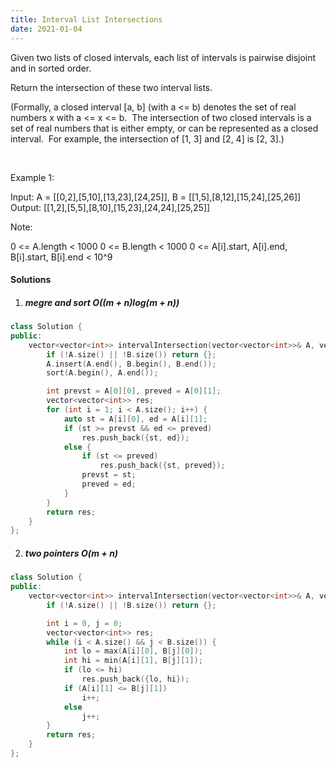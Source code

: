 ```yaml
---
title: Interval List Intersections
date: 2021-01-04
---
```

Given two lists of closed intervals, each list of intervals is pairwise disjoint and in sorted order.

Return the intersection of these two interval lists.

(Formally, a closed interval [a, b] (with a <= b) denotes the set of real numbers x with a <= x <= b.  The intersection of two closed intervals is a set of real numbers that is either empty, or can be represented as a closed interval.  For example, the intersection of [1, 3] and [2, 4] is [2, 3].)

 

Example 1:



Input: A = [[0,2],[5,10],[13,23],[24,25]], B = [[1,5],[8,12],[15,24],[25,26]]
Output: [[1,2],[5,5],[8,10],[15,23],[24,24],[25,25]]
 

Note:

0 <= A.length < 1000
0 <= B.length < 1000
0 <= A[i].start, A[i].end, B[i].start, B[i].end < 10^9

#### Solutions

1. ##### megre and sort O((m + n)log(m + n))

```cpp
class Solution {
public:
    vector<vector<int>> intervalIntersection(vector<vector<int>>& A, vector<vector<int>>& B) {
        if (!A.size() || !B.size()) return {};
        A.insert(A.end(), B.begin(), B.end());
        sort(A.begin(), A.end());

        int prevst = A[0][0], preved = A[0][1];
        vector<vector<int>> res;
        for (int i = 1; i < A.size(); i++) {
            auto st = A[i][0], ed = A[i][1];
            if (st >= prevst && ed <= preved)
                res.push_back({st, ed});
            else {
                if (st <= preved)
                    res.push_back({st, preved});
                prevst = st;
                preved = ed;
            }
        }
        return res;
    }
};
```

2. ##### two pointers O(m + n)

```cpp
class Solution {
public:
    vector<vector<int>> intervalIntersection(vector<vector<int>>& A, vector<vector<int>>& B) {
        if (!A.size() || !B.size()) return {};

        int i = 0, j = 0;
        vector<vector<int>> res;
        while (i < A.size() && j < B.size()) {
            int lo = max(A[i][0], B[j][0]);
            int hi = min(A[i][1], B[j][1]);
            if (lo <= hi)
                res.push_back({lo, hi});
            if (A[i][1] <= B[j][1])
                i++;
            else
                j++;
        }
        return res;
    }
};
```